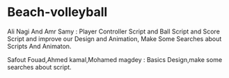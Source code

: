 # Beach-volleyball

Ali Nagi And Amr Samy : Player Controller Script and Ball Script and Score Script and improve our Design and Animation,
Make Some Searches about Scripts And Animaton.


Safout Fouad,Ahmed kamal,Mohamed magdey : Basics Design,make some searches about script.


